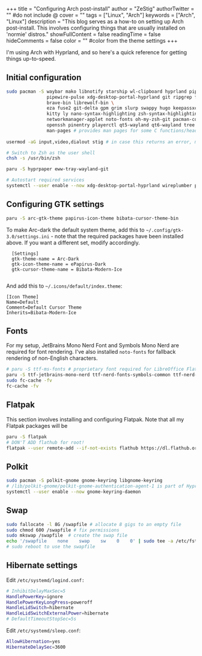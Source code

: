 +++
title = "Configuring Arch post-install"
author = "ZeStig"
authorTwitter = "" #do not include @
cover = ""
tags = ["Linux", "Arch"]
keywords = ["Arch", "Linux"]
description = "This blog serves as a how-to on setting up Arch post-install. This involves configuring things that are usually installed on 'normie' distros."
showFullContent = false
readingTime = false
hideComments = false
color = "" #color from the theme settings
+++

I'm using Arch with Hyprland, and so here's a quick reference for getting things up-to-speed.
## Initial configuration
```bash
sudo pacman -S waybar mako libnotify starship wl-clipboard hyprland pipewire \
               pipewire-pulse xdg-desktop-portal-hyprland git ripgrep fd bat blueman \
			   brave-bin librewolf-bin \
		       eza fuse2 git-delta gpm grim slurp swappy hugo keepassxc \
			   kitty ly nano-syntax-highlighting zsh-syntax-highlighting neofetch  \
               networkmanager-applet noto-fonts oh-my-zsh-git pacman-contrib  \ 
	           openssh pinentry playerctl qt5-wayland qt6-wayland tree wireplumber \
	           man-pages # provides man pages for some C functions/headers
	 
usermod -aG input,video,dialout stig # in case this returns an error, modify accordingly

# Switch to Zsh as the user shell
chsh -s /usr/bin/zsh 

paru -S hyprpaper eww-tray-wayland-git

# Autostart required services
systemctl --user enable --now xdg-desktop-portal-hyprland wireplumber pipewire-pulse pipewire 
```
<!--
git clone https://gitlab.com/zstg/dotfiles ~/.dotfiles
syncer # linker not reqd, stuff is in PATH
~/.dotfiles/misc/setup-yay
~/dotfiles/misc/setup-rofi
~/.dotfiles/misc/setup-doom-emacs
~/.dotfiles/misc/setup-nvchad
-->

## Configuring GTK settings
```bash
paru -S arc-gtk-theme papirus-icon-theme bibata-cursor-theme-bin 
```
To make Arc-dark the default system theme, 
add this to `~/.config/gtk-3.0/settings.ini` - note that the required packages have been installed above. If you want a different set, modify accordingly.
```
  [Settings]
  gtk-theme-name = Arc-Dark
  gtk-icon-theme-name = ePapirus-Dark
  gtk-cursor-theme-name = Bibata-Modern-Ice
  
```

And add this to `~/.icons/default/index.theme`:
```
[Icon Theme]
Name=Default
Comment=Default Cursor Theme
Inherits=Bibata-Modern-Ice
```
## Fonts
For my setup, JetBrains Mono Nerd Font and Symbols Mono Nerd are required for font rendering. I've also installed `noto-fonts` for fallback rendering of non-English characters.
```bash
# paru -S ttf-ms-fonts # proprietary font required for LibreOffice Flatpak
paru -S ttf-jetbrains-mono-nerd ttf-nerd-fonts-symbols-common ttf-nerd-fonts-symbols-mono noto-fonts
sudo fc-cache -fv
fc-cache -fv
```
## Flatpak
This section involves installing and configuring Flatpak. Note that all my Flatpak packages will be 
```bash
paru -S flatpak
# DON'T ADD flathub for root!
flatpak --user remote-add --if-not-exists flathub https://dl.flathub.org/repo/flathub.flatpakrepo
```
## Polkit
```bash
sudo pacman -S polkit-gnome gnome-keyring libgnome-keyring
# /lib/polkit-gnome/polkit-gnome-authentication-agent-1 is part of Hyprland config
systemctl --user enable --now gnome-keyring-daemon
```
## Swap 
```bash 
sudo fallocate -l 8G /swapfile # allocate 8 gigs to an empty file
sudo chmod 600 /swapfile # fix permissions
sudo mkswap /swapfile  # create the swap file
echo '/swapfile    none    swap    sw    0    0' | sudo tee -a /etc/fstab # make changes permanent
# sudo reboot to use the swapfile 
```
## Hibernate settings
Edit `/etc/systemd/logind.conf:`

```bash
# InhibitDelayMaxSec=5
HandlePowerKey=ignore
HandlePowerKeyLongPress=poweroff
HandleLidSwitch=hibernate
HandleLidSwitchExternalPower=hibernate
# DefaultTimeoutStopSec=5s
```
Edit `/etc/systemd/sleep.conf`:

```bash
AllowHibernation=yes
HibernateDelaySec=3600
```
